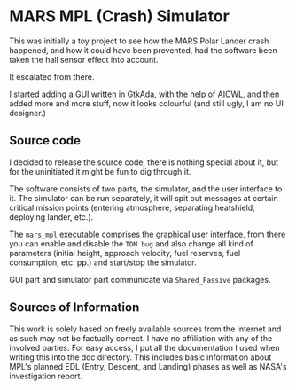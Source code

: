 # MARS MPL (Crash) Simulator

This was initially a toy project to see how the MARS Polar Lander crash
happened, and how it could have been prevented, had the software been taken the
hall sensor effect into account.

It escalated from there.

I started adding a GUI written in GtkAda, with the help of
[AICWL](http://dmitry-kazakov.de/ada/aicwl.htm), and then added more and more
stuff, now it looks colourful (and still ugly, I am no UI designer.)

## Source code

I decided to release the source code, there is nothing special about it, but
for the uninitiated it might be fun to dig through it.

The software consists of two parts, the simulator, and the user interface to it.
The simulator can be run separately, it will spit out messages at certain
critical mission points (entering atmosphere, separating heatshield, deploying
lander, etc.).

The `mars_mpl` executable comprises the graphical user interface, from there
you can enable and disable the `TDM bug` and also change all kind of parameters
(initial height, approach velocity, fuel reserves, fuel consumption, etc. pp.)
and start/stop the simulator.

GUI part and simulator part communicate via `Shared_Passive` packages.

## Sources of Information

This work is solely based on freely available sources from the internet and as
such may not be factually correct. I have no affiliation with any of the
involved parties. For easy access, I put all the documentation I used when
writing this into the doc directory. This includes basic information about MPL's
planned EDL (Entry, Descent, and Landing) phases as well as NASA's investigation
report.
